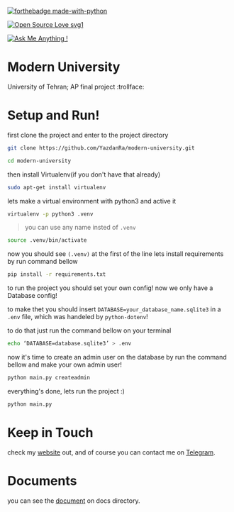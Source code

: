 [![forthebadge made-with-python](http://ForTheBadge.com/images/badges/made-with-python.svg)](https://www.python.org/)


[![Open Source Love svg1](https://badges.frapsoft.com/os/v1/open-source.svg?v=103)](https://github.com/ellerbrock/open-source-badges/)


[![Ask Me Anything !](https://img.shields.io/badge/Ask%20me-anything-1abc9c.svg)](https://t.me/yazdan_ra)



# Modern University
University of Tehran; AP final project :trollface:


# Setup and Run!

first clone the project and enter to the project directory
```bash
git clone https://github.com/YazdanRa/modern-university.git
```
```bash
cd modern-university
```


then install Virtualenv(if you don't have that already)
```bash
sudo apt-get install virtualenv
```


lets make a virtual environment with python3 and active it
```bash
virtualenv -p python3 .venv
```
> you can use any name insted of `.venv`

```bash
source .venv/bin/activate
```


now you should see `(.venv)` at the first of the line lets install requirements by run command bellow
```bash
pip install -r requirements.txt
```


to run the project you should set your own config! now we only have a Database config!

to make thet you should insert `DATABASE=your_database_name.sqlite3` in a `.env` file, which was handeled by `python-dotenv`!

to do that just run the command bellow on your terminal
```bash
echo ‘DATABASE=database.sqlite3’ > .env
```

now it's time to create an admin user on the database by run the command bellow and make your own admin user!
```bash
python main.py createadmin
```

everything's done, lets run the project :)
```bash
python main.py
```


# Keep in Touch
check my [website](https://yazdanra.github.io) out, and of course you can contact me on [Telegram](https://t.me/yazdan_ra).


# Documents
you can see the [document](https://github.com/YazdanRa/modern-university/blob/master/docs/ModernUniversity.pdf) on docs directory.
